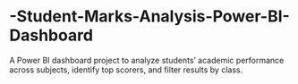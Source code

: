 # -Student-Marks-Analysis-Power-BI-Dashboard
A Power BI dashboard project to analyze students’ academic performance across subjects, identify top scorers, and filter results by class.
